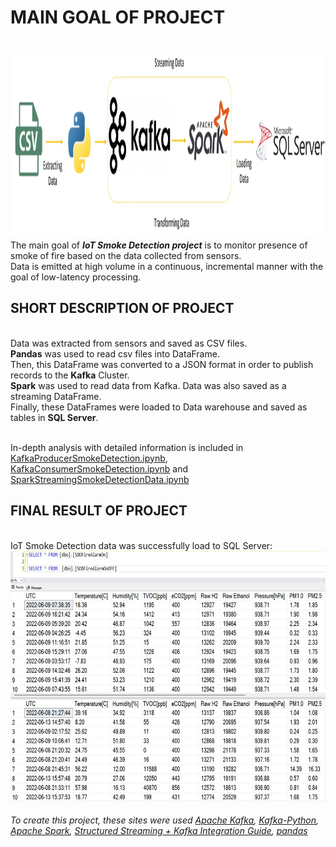 # MAIN GOAL OF PROJECT
<br /><img src="https://github.com/Longwinter93/DataEngineeringProjects/blob/main/DataEngineeringProject2/Architecture.jpg" width="1000" height="300">
<br />The main goal of ***IoT Smoke Detection project*** is to monitor presence of smoke of fire based on the data collected from sensors. 
<br />Data is emitted at high volume in a continuous, incremental manner with the goal of low-latency processing.

## SHORT DESCRIPTION OF PROJECT
<br />Data was extracted from sensors and saved as CSV files. 
<br />**Pandas** was used to read csv files into DataFrame.
<br />Then, this DataFrame was converted to a JSON format in order to publish records to the **Kafka** Cluster.
<br />**Spark** was used to read data from Kafka. Data was also saved as a streaming DataFrame.
<br />Finally, these DataFrames were loaded to Data warehouse and saved as tables in **SQL Server**.

<br />In-depth analysis with detailed information is included in [KafkaProducerSmokeDetection.ipynb](https://github.com/Longwinter93/DataEngineeringProjects/blob/main/DataEngineeringProject2/KafkaProducerSmokeDetection.ipynb), [KafkaConsumerSmokeDetection.ipynb](https://github.com/Longwinter93/DataEngineeringProjects/blob/main/DataEngineeringProject2/KafkaConsumerSmokeDetection.ipynb) and [SparkStreamingSmokeDetectionData.ipynb](https://github.com/Longwinter93/DataEngineeringProjects/blob/main/DataEngineeringProject2/SparkStreamingSmokeDetectionData.ipynb)

## FINAL RESULT OF PROJECT
<br /> IoT Smoke Detection data was successfully load to SQL Server:
<br /><img src="https://github.com/Longwinter93/DataEngineeringProjects/blob/main/DataEngineeringProject2/DataSmokeDetection.jpg" width="1000" height="400">

###### To create this project, these sites were used [Apache Kafka](https://kafka.apache.org/), [Kafka-Python](https://kafka-python.readthedocs.io/en/master/), [Apache Spark](https://spark.apache.org/), [Structured Streaming + Kafka Integration Guide](https://spark.apache.org/docs/latest/structured-streaming-kafka-integration.html), [pandas](https://pandas.pydata.org/)
